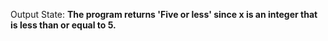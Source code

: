 Output State: **The program returns 'Five or less' since x is an integer that is less than or equal to 5.**